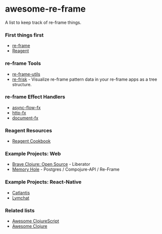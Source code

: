 # awesome-re-frame

A list to keep track of re-frame things.

### First things first
- [re-frame](https://github.com/Day8/re-frame)
- [Reagent](https://github.com/reagent-project/reagent)

### re-frame Tools
- [re-frame-utils](https://github.com/nikolap/reframe-utils)
- [re-frisk](https://github.com/flexsurfer/re-frisk) - Visualize re-frame pattern data in your re-frame apps as a tree structure.

### re-frame Effect Handlers
- [async-flow-fx](https://github.com/Day8/re-frame-async-flow-fx)
- [http-fx](https://github.com/Day8/re-frame-http-fx)
- [document-fx](https://github.com/SMX-LTD/re-frame-document-fx)

### Reagent Resources
- [Reagent Cookbook](https://github.com/reagent-project/reagent-cookbook)

### Example Projects: Web
- [Brave Clojure: Open Source](https://github.com/braveclojure/open-source) - Liberator
- [Memory Hole](https://github.com/yogthos/memory-hole) - Postgres / Compojure-API / Re-Frame

### Example Projects: React-Native
- [Catlantis](https://github.com/madvas/catlantis)
- [Lymchat](https://github.com/tiensonqin/lymchat)

### Related lists
- [Awesome ClojureScript](https://github.com/hantuzun/awesome-clojurescript)
- [Awesome Clojure](https://github.com/razum2um/awesome-clojure)

